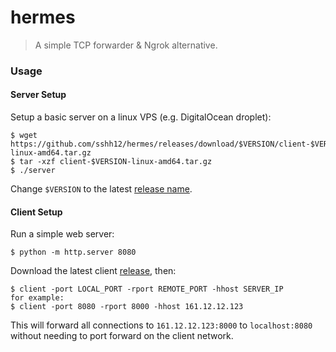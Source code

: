 # hermes

> A simple TCP forwarder & Ngrok alternative.

### Usage

#### Server Setup

Setup a basic server on a linux VPS (e.g. DigitalOcean droplet):

```
$ wget https://github.com/sshh12/hermes/releases/download/$VERSION/client-$VERSION-linux-amd64.tar.gz
$ tar -xzf client-$VERSION-linux-amd64.tar.gz
$ ./server
```

Change `$VERSION` to the latest [release name](https://github.com/sshh12/hermes/releases).

#### Client Setup

Run a simple web server:

```
$ python -m http.server 8080
```

Download the latest client [release](https://github.com/sshh12/hermes/releases), then:

```
$ client -port LOCAL_PORT -rport REMOTE_PORT -hhost SERVER_IP
for example:
$ client -port 8080 -rport 8000 -hhost 161.12.12.123
```

This will forward all connections to `161.12.12.123:8000` to `localhost:8080` without needing to port forward on the client network.